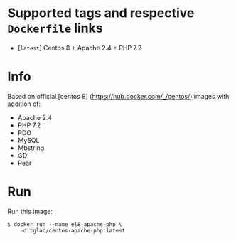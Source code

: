# Supported tags and respective `Dockerfile` links

-	[`latest`] Centos 8 + Apache 2.4 + PHP 7.2

# Info
Based on official [centos 8] (https://hub.docker.com/_/centos/) images with addition of:

- Apache 2.4
- PHP 7.2
- PDO
- MySQL
- Mbstring
- GD
- Pear

# Run
Run this image:

```console
$ docker run --name el8-apache-php \
	-d tglab/centos-apache-php:latest
```
